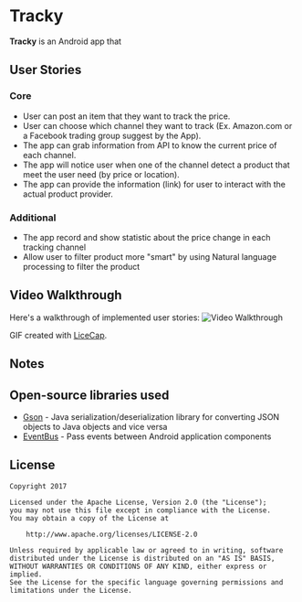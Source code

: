 # Tracky 
**Tracky** is an Android app that 


## User Stories

### Core

- User can post an item that they want to track the price.
- User can choose which channel they want to track (Ex. Amazon.com or a Facebook trading group suggest by the App).
- The app can grab information from API to know the current price of each channel.
- The app will notice user when one of the channel detect a product that meet the user need (by price or location).
- The app can provide the information (link) for user to interact with the actual product provider.

### Additional

- The app record and show statistic about the price change in each tracking channel
- Allow user to filter product more "smart" by using Natural language processing to filter the product

## Video Walkthrough

Here's a walkthrough of implemented user stories:
<img src='http://i.imgur.com/MtDFst4.gif' title='Video Walkthrough' width='' alt='Video Walkthrough' />


GIF created with [LiceCap](http://www.cockos.com/licecap/).


## Notes


## Open-source libraries used

- [Gson](https://github.com/google/gson) - Java serialization/deserialization library for converting JSON objects to Java objects and vice versa
- [EventBus](http://greenrobot.org/eventbus/) - Pass events between Android application components


## License

    Copyright 2017 

    Licensed under the Apache License, Version 2.0 (the "License");
    you may not use this file except in compliance with the License.
    You may obtain a copy of the License at

        http://www.apache.org/licenses/LICENSE-2.0

    Unless required by applicable law or agreed to in writing, software
    distributed under the License is distributed on an "AS IS" BASIS,
    WITHOUT WARRANTIES OR CONDITIONS OF ANY KIND, either express or implied.
    See the License for the specific language governing permissions and
    limitations under the License.
